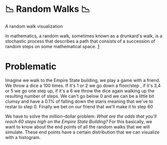 # :chart_with_downwards_trend: Random Walks :chart_with_downwards_trend: 
A random walk visualization

In mathematics, a random walk, sometimes known as a drunkard's walk, is a stochastic process that describes a path that consists of a succession of random steps on some mathematical space. [1](https://en.wikipedia.org/wiki/Random_walk)
# Problematic 
Imagine we walk to the Empire State building, we play a game with a friend. We throw a dice a 100 times. If it's 1 or 2 we go down a floor/step , if it's 3,4 or 5 we go one step up, if it's a 6 we throw the dice again walking up the resulting number of steps. We can't go below 0 and we can be a little bit clumsy and have a 0.1% of falling down the staris meaning that we've to restar to step 0. Finally we bet on our friend that we'll make it to step 60 

We have to solve the million-dollar problem: _What are the odds that you'll reach 60 steps high on the Empire State Building?_
For this basically, we want to know about the end points of all the random walks that we will simulate. These end points have a certain distribution that we can visualize with a histogram.
